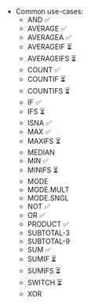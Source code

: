 * Common use-cases:
  - AND ✅
  - AVERAGE ✅
  - AVERAGEA ✅
  - AVERAGEIF ⏳
  - AVERAGEIFS ⏳
  - COUNT ✅
  - COUNTIF ⏳
  - COUNTIFS ⏳
  - IF ✅
  - IFS ⏳
  - ISNA ✅
  - MAX ✅
  - MAXIFS ⏳
  - MEDIAN
  - MIN ✅
  - MINIFS ⏳
  - MODE
  - MODE.MULT
  - MODE.SNGL
  - NOT ✅
  - OR ✅
  - PRODUCT ✅
  - SUBTOTAL-3
  - SUBTOTAL-9
  - SUM ✅
  - SUMIF ⏳
  - SUMIFS ⏳
  - SWITCH ⏳
  - XOR
